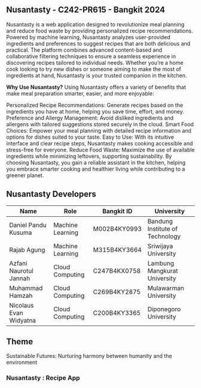 ## Nusantasty - C242-PR615 - Bangkit 2024

Nusantasty is a web application designed to revolutionize meal planning and reduce food waste by providing personalized recipe recommendations. Powered by machine learning, Nusantasty analyzes user-provided ingredients and preferences to suggest recipes that are both delicious and practical. The platform combines advanced content-based and collaborative filtering techniques to ensure a seamless experience in discovering recipes tailored to individual needs. Whether you’re a home cook looking to try new dishes or someone aiming to make the most of ingredients at hand, Nusantasty is your trusted companion in the kitchen.

**Why Use Nusantasty?**
Using Nusantasty offers a variety of benefits that make meal preparation smarter, easier, and more enjoyable:

Personalized Recipe Recommendations: Generate recipes based on the ingredients you have at home, helping you save time, effort, and money.
Preference and Allergy Management: Avoid disliked ingredients and allergens with tailored suggestions stored securely in the cloud.
Smart Food Choices: Empower your meal planning with detailed recipe information and options for dishes suited to your taste.
Easy to Use: With its intuitive interface and clear recipe steps, Nusantasty makes cooking accessible and stress-free for everyone.
Reduce Food Waste: Maximize the use of available ingredients while minimizing leftovers, supporting sustainability.
By choosing Nusantasty, you gain a reliable assistant in the kitchen, helping you embrace smarter cooking and healthier living while contributing to a greener planet.

## Nusantasty Developers
|  Name | Role |Bangkit ID|University|
|--|--|--|--|
| Daniel Pandu Kusuma | Machine Learning |M002B4KY0993| Bandung Institute of Technology
| Rajab Agung  | Machine Learning |M315B4KY3664 | Sriwijaya University
| Azfani Naurotul Jannah | Cloud Computing |C247B4KX0758 | Lambung Mangkurat University
| Muhammad Hamzah | Cloud Computing  |C269B4KY2875 | Mulawarman University
| Nicolaus Evan Widyatna | Cloud Computing |C200B4KY3365 | Diponegoro University

## Theme
Sustainable Futures: Nurturing harmony between humanity and the environment

### Nusantasty : Recipe App
<!--
**Nusantasty/Nusantasty** is a ✨ _special_ ✨ repository because its `README.md` (this file) appears on your GitHub profile.

Here are some ideas to get you started:

- 🔭 I’m currently working on ...
- 🌱 I’m currently learning ...
- 👯 I’m looking to collaborate on ...
- 🤔 I’m looking for help with ...
- 💬 Ask me about ...
- 📫 How to reach me: ...
- 😄 Pronouns: ...
- ⚡ Fun fact: ...
-->
